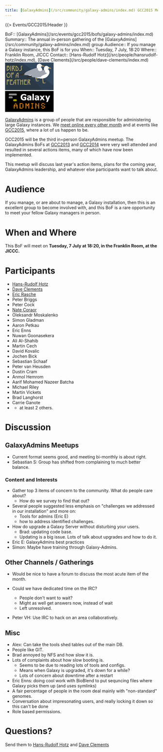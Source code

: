 ```yaml
---
title: [GalaxyAdmins](/src/community/galaxy-admins/index.md) GCC2015 Meetup
---
```

{{> Events/GCC2015/Header }}



<div class='dictbox'>
 BoF:: [GalaxyAdmins](/src/events/gcc2015/bofs/galaxy-admins/index.md)
 Summary:: The annual in-person gathering of the [GalaxyAdmins](/src/community/galaxy-admins/index.md) group
 Audience:: If you manage a Galaxy instance, this BoF is for you 
 When:: Tuesday, 7 July, 18:20
 Where:: Franklin Room, JICCC
 Contact:: [Hans-Rudolf Hotz](/src/people/hansrudolf-hotz/index.md), [Dave Clements](/src/people/dave-clements/index.md)
</div>

<div class='left'><a href='/src/events/gcc2015/bofs/index.md'><img src="/src/images/logos/GCC2015BoFs300.png" alt="GCC2015 BoFs!" width="160" /></a>
<br />
<a href='/src/community/galaxy-admins/index.md'><img src="/src/images/logos/GalaxyAdmins.png" alt="GalaxyAdmins" width="160" /></a></div>

[GalaxyAdmins](/src/community/galaxy-admins/index.md) is a group of people that are responsible for administering large Galaxy instances.  We [meet online every other month](/src/community/galaxy-admins/meetups/index.md) and at events like [GCC2015](http://gcc2015.tsl.ac.uk/), where a lot of us happen to be.

GCC2015 will be the third in=person GalaxyAdmins meetup.  The GalaxyAdmins BoFs at [GCC2013](/src/events/gcc2013/bof/galaxy-admins/index.md) and [GCC2014](/src/events/gcc2014/bofs/galaxy-admins/index.md) were very well attended and resulted in several actions items, many of which have now been implemented.

This meetup will discuss last year's action items, plans for the coming year, GalaxyAdmins leadership, and whatever else participants want to talk about.

# Audience

If you manage, or are about to manage, a Galaxy installation, then this is an excellent group to become involved with, and this BoF is a rare opportunity to meet your fellow Galaxy managers in person.

# When and Where

This BoF will meet on **Tuesday, 7 July at 18:20, in the Franklin Room, at the JICCC.**

# Participants

* [Hans-Rudolf Hotz](/src/people/hansrudolf-hotz/index.md)
* [Dave Clements](/src/people/dave-clements/index.md)
* [Eric Rasche](/src/people/eric-rasche/index.md)
* Peter Briggs
* Peter Cock
* [Nate Coraor](/src/people/nate/index.md)
* Oleksandr Moskalenko
* Simon Gladman
* Aaron Petkau
* Eric Enns
* Nuwan Goonasekera
* Ali Al-Shahib
* Martin Cech
* David Kovalic
* Jochen Bick
* Sebastian Schaaf
* Peter van Heusden
* Dustin Cram
* Anmol Hemrom
* Aarif Mohamed Nazeer Batcha
* Michael Riley
* Martin Vickets
* Brad Langhorst
* Carrie Ganote
* + at least 2 others.

# Discussion

## GalaxyAdmins Meetups

* Current format seems good, and meeting bi-monthly is about right.
* Sebastian S: Group has shifted from complaining to much better balance.

### Content and Interests

* Gather top 3 items of concern to the community.  What do people care about?
  * How do we survey to find that out?
* Several people suggested less emphasis on "challenges we addressed in our installation" and more on:
  * Tools for admins (Eric E)
  * how to address identified challenges.
* How do upgrade a Galaxy Server without disturbing your users.
  * Brad: updating code base.
  * Updating is a big issue.  Lots of talk about upgrades and how to do it.
* Eric E: GalaxyAdmins best practices
* Simon: Maybe have training through Galaxy-Admins.

## Other Channels / Gatherings

* Would be nice to have a forum to discuss the most acute item of the month.
* Could we have dedicated time on the IRC?
  * People don't want to wait?
  * Might as well get answers now, instead of wait
  * Left unresolved.

* Peter VH: Use IRC to hack on an area collaboratively.

## Misc

* Alex: Can take the tools shed tables out of the main DB.
* People like GIT.
* Brad annoyed by NFS and how slow it is.
* Lots of complaints about how slow booting is.
  * Seems to be due to reading lots of tools and configs.
  * Means when Galaxy is upgraded, it's down for a while?
  * Lots of concern about downtime after a restart
* Eric Enns: doing cool work with BioBlend to put sequncing files where Galaxy picks them up (and uses symlinks)
* A fair percentage of people in the room deal mainly with "non-standard" genomes.
* Conversation about impresonating users, and really locking it down so this can't be done
* Role based permissions.

# Questions?

Send them to [Hans-Rudolf Hotz](/src/people/hansrudolf-hotz/index.md) and [Dave Clements](/src/people/dave-clements/index.md)
